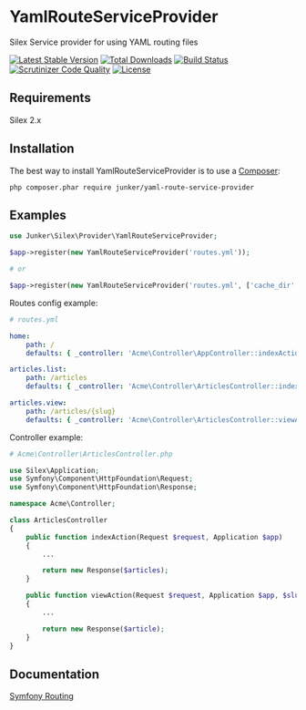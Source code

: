 # YamlRouteServiceProvider

Silex Service provider for using YAML routing files

[![Latest Stable Version](https://poser.pugx.org/junker/yaml-route-service-provider/v/stable)](https://packagist.org/packages/junker/yaml-route-service-provider)
[![Total Downloads](https://poser.pugx.org/junker/yaml-route-service-provider/downloads)](https://packagist.org/packages/junker/yaml-route-service-provider)
[![Build Status](https://travis-ci.org/Junker/YamlRouteServiceProvider.svg?branch=master)](https://travis-ci.org/Junker/YamlRouteServiceProvider)
[![Scrutinizer Code Quality](https://scrutinizer-ci.com/g/Junker/YamlRouteServiceProvider/badges/quality-score.png?b=master)](https://scrutinizer-ci.com/g/Junker/YamlRouteServiceProvider/?branch=master)
[![License](https://poser.pugx.org/junker/yaml-route-service-provider/license)](https://packagist.org/packages/junker/yaml-route-service-provider)

## Requirements

Silex 2.x

## Installation

The best way to install YamlRouteServiceProvider is to use a [Composer](https://getcomposer.org/download):

    php composer.phar require junker/yaml-route-service-provider

## Examples

```php
use Junker\Silex\Provider\YamlRouteServiceProvider;

$app->register(new YamlRouteServiceProvider('routes.yml'));

# or

$app->register(new YamlRouteServiceProvider('routes.yml', ['cache_dir' => '/tmp/routes_cache']));

```

Routes config example:

```yaml
# routes.yml

home:
    path: /
    defaults: { _controller: 'Acme\Controller\AppController::indexAction' }

articles.list:
    path: /articles
    defaults: { _controller: 'Acme\Controller\ArticlesController::indexAction' }

articles.view:
    path: /articles/{slug}
    defaults: { _controller: 'Acme\Controller\ArticlesController::viewAction' }
```

Controller example:

```php
# Acme\Controller\ArticlesController.php

use Silex\Application;
use Symfony\Component\HttpFoundation\Request;
use Symfony\Component\HttpFoundation\Response;

namespace Acme\Controller;

class ArticlesController
{
	public function indexAction(Request $request, Application $app)
	{
		...

		return new Response($articles);
	}

	public function viewAction(Request $request, Application $app, $slug)
	{
		...

		return new Response($article);
	}
}
```

## Documentation

[Symfony Routing](http://symfony.com/doc/current/book/routing.html)
